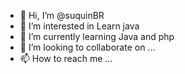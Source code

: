 - 👋 Hi, I’m @suquinBR
- 👀 I’m interested in Learn java
- 🌱 I’m currently learning Java and php
- 💞️ I’m looking to collaborate on ...
- 📫 How to reach me ...

<!---
suquinBR/suquinBR is a ✨ special ✨ repository because its `README.md` (this file) appears on your GitHub profile.
You can click the Preview link to take a look at your changes.
--->
